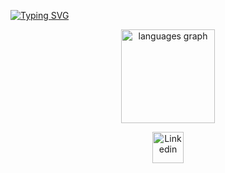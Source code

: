 [![Typing SVG](https://readme-typing-svg.demolab.com?font=Archivo+Black&size=25&duration=4000&pause=1000&background=FCFCFC4C&center=true&multiline=true&random=false&width=435&height=70&lines=Hello+%F0%9F%91%8B+I'm+Walid+Omar;A+Software+Engineer)](https://git.io/typing-svg)

<div align="center">
  <img src="https://github-readme-stats.vercel.app/api/top-langs?username=AhmedAbdelerhman&locale=en&hide_title=false&layout=compact&card_width=320&langs_count=5&theme=radical&hide_border=false&order=2" height="150" alt="languages graph"  />
</div>

<p align="center">
<a target="_blank" href="https://www.linkedin.com/in/ledooo2/"><img width="50px" src="https://i.ibb.co/y5PbksN/Linkedin.png" alt="Linkedin" border="0"></a>
</p>


